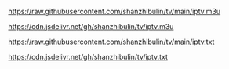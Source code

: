 
https://raw.githubusercontent.com/shanzhibulin/tv/main/iptv.m3u


https://cdn.jsdelivr.net/gh/shanzhibulin/tv/iptv.m3u


https://raw.githubusercontent.com/shanzhibulin/tv/main/iptv.txt


https://cdn.jsdelivr.net/gh/shanzhibulin/tv/iptv.txt






